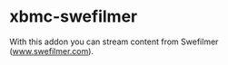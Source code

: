 xbmc-swefilmer
==============

With this addon you can stream content from Swefilmer (www.swefilmer.com).
